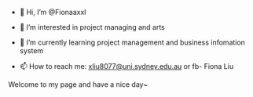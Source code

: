 - 👋 Hi, I’m @Fionaaxxl

- 👀 I’m interested in project managing and arts

- 🌱 I’m currently learning project management and business infomation system

- 📫 How to reach me: xliu8077@uni.sydney.edu.au or fb- Fiona Liu



Welcome to my page and have a nice day~
